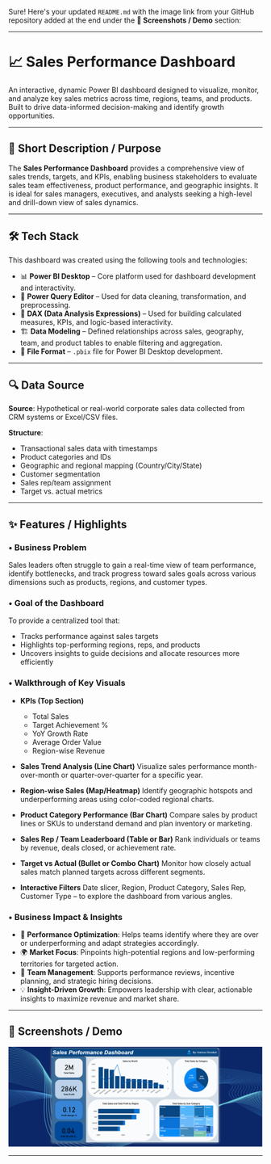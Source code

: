 Sure! Here's your updated `README.md` with the image link from your GitHub repository added at the end under the **📸 Screenshots / Demo** section:

---

# 📈 Sales Performance Dashboard

An interactive, dynamic Power BI dashboard designed to visualize, monitor, and analyze key sales metrics across time, regions, teams, and products. Built to drive data-informed decision-making and identify growth opportunities.

---

## 📝 Short Description / Purpose

The **Sales Performance Dashboard** provides a comprehensive view of sales trends, targets, and KPIs, enabling business stakeholders to evaluate sales team effectiveness, product performance, and geographic insights. It is ideal for sales managers, executives, and analysts seeking a high-level and drill-down view of sales dynamics.

---

## 🛠️ Tech Stack

This dashboard was created using the following tools and technologies:

* 📊 **Power BI Desktop** – Core platform used for dashboard development and interactivity.
* 🔄 **Power Query Editor** – Used for data cleaning, transformation, and preprocessing.
* 🧮 **DAX (Data Analysis Expressions)** – Used for building calculated measures, KPIs, and logic-based interactivity.
* 🏗️ **Data Modeling** – Defined relationships across sales, geography, team, and product tables to enable filtering and aggregation.
* 📁 **File Format** – `.pbix` file for Power BI Desktop development.

---

## 🔍 Data Source

**Source**: Hypothetical or real-world corporate sales data collected from CRM systems or Excel/CSV files.

**Structure**:

* Transactional sales data with timestamps
* Product categories and IDs
* Geographic and regional mapping (Country/City/State)
* Customer segmentation
* Sales rep/team assignment
* Target vs. actual metrics

---

## ✨ Features / Highlights

### • Business Problem

Sales leaders often struggle to gain a real-time view of team performance, identify bottlenecks, and track progress toward sales goals across various dimensions such as products, regions, and customer types.

### • Goal of the Dashboard

To provide a centralized tool that:

* Tracks performance against sales targets
* Highlights top-performing regions, reps, and products
* Uncovers insights to guide decisions and allocate resources more efficiently

### • Walkthrough of Key Visuals

* **KPIs (Top Section)**

  * Total Sales
  * Target Achievement %
  * YoY Growth Rate
  * Average Order Value
  * Region-wise Revenue

* **Sales Trend Analysis (Line Chart)**
  Visualize sales performance month-over-month or quarter-over-quarter for a specific year.

* **Region-wise Sales (Map/Heatmap)**
  Identify geographic hotspots and underperforming areas using color-coded regional charts.

* **Product Category Performance (Bar Chart)**
  Compare sales by product lines or SKUs to understand demand and plan inventory or marketing.

* **Sales Rep / Team Leaderboard (Table or Bar)**
  Rank individuals or teams by revenue, deals closed, or achievement rate.

* **Target vs Actual (Bullet or Combo Chart)**
  Monitor how closely actual sales match planned targets across different segments.

* **Interactive Filters**
  Date slicer, Region, Product Category, Sales Rep, Customer Type – to explore the dashboard from various angles.

### • Business Impact & Insights

* 🎯 **Performance Optimization**: Helps teams identify where they are over or underperforming and adapt strategies accordingly.
* 🌍 **Market Focus**: Pinpoints high-potential regions and low-performing territories for targeted action.
* 👥 **Team Management**: Supports performance reviews, incentive planning, and strategic hiring decisions.
* 💡 **Insight-Driven Growth**: Empowers leadership with clear, actionable insights to maximize revenue and market share.

---

## 📸 Screenshots / Demo

![Sales Performance Dashboard Preview](https://github.com/Hamna228/Sales_Performance_Powerbi_Dashboard/blob/main/Sales_Performance_Dashboard.PNG)

---
